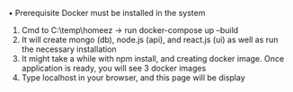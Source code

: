 •	Prerequisite
Docker must be installed in the system
 
1.	Cmd to C:\temp\homeez -> run docker-compose up –build
2.	It will create mongo (db), node.js (api), and react.js (ui) as well as run the necessary installation 
3.	It might take a while with npm install, and creating docker image. Once application is ready, you will see 3 docker images 
4.	Type localhost in your browser, and this page will be display 

 
